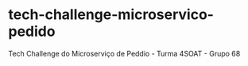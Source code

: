 # tech-challenge-microservico-pedido
Tech Challenge do Microserviço de Peddio - Turma 4SOAT - Grupo 68
